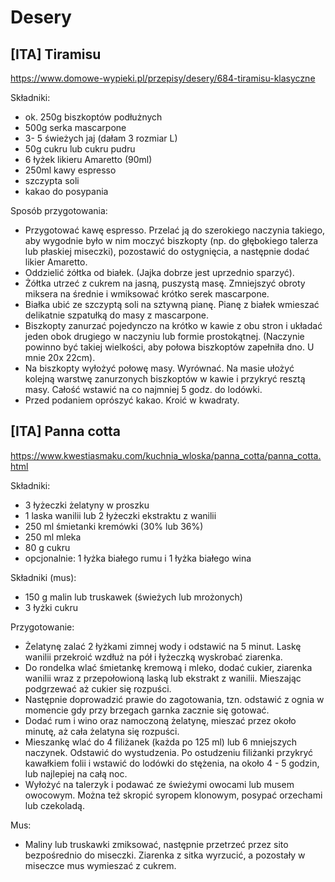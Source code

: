 # Desery

## [ITA] Tiramisu
https://www.domowe-wypieki.pl/przepisy/desery/684-tiramisu-klasyczne

Składniki:
* ok. 250g biszkoptów podłużnych
* 500g serka mascarpone
* 3- 5 świeżych jaj (dałam 3 rozmiar L)
* 50g cukru lub cukru pudru
* 6 łyżek likieru Amaretto (90ml)
* 250ml kawy espresso
* szczypta soli
* kakao do posypania

Sposób przygotowania:
* Przygotować kawę espresso. Przelać ją do szerokiego naczynia takiego, aby wygodnie było w nim moczyć biszkopty (np. do głębokiego talerza lub płaskiej miseczki), pozostawić do ostygnięcia, a następnie dodać likier Amaretto.
* Oddzielić żółtka od białek. (Jajka dobrze jest uprzednio sparzyć).
* Żółtka utrzeć z cukrem na jasną, puszystą masę. Zmniejszyć obroty miksera na średnie i wmiksować krótko serek mascarpone.
* Białka ubić ze szczyptą soli na sztywną pianę. Pianę z białek wmieszać delikatnie szpatułką do masy z mascarpone.
* Biszkopty zanurzać pojedynczo na krótko w kawie z obu stron i układać jeden obok drugiego w naczyniu lub formie prostokątnej. (Naczynie powinno być takiej wielkości, aby połowa biszkoptów zapełniła dno. U mnie 20x 22cm).
* Na biszkopty wyłożyć połowę masy. Wyrównać. Na masie ułożyć kolejną warstwę zanurzonych biszkoptów w kawie i przykryć resztą masy. Całość wstawić na co najmniej 5 godz. do lodówki.
* Przed podaniem oprószyć kakao. Kroić w kwadraty.


## [ITA] Panna cotta
https://www.kwestiasmaku.com/kuchnia_wloska/panna_cotta/panna_cotta.html

Składniki:
* 3 łyżeczki żelatyny w proszku
* 1 laska wanilii lub 2 łyżeczki ekstraktu z wanilii
* 250 ml śmietanki kremówki (30% lub 36%)
* 250 ml mleka
* 80 g cukru
* opcjonalnie: 1 łyżka białego rumu i 1 łyżka białego wina

Składniki (mus):
* 150 g malin lub truskawek (świeżych lub mrożonych)
* 3 łyżki cukru

Przygotowanie:
* Żelatynę zalać 2 łyżkami zimnej wody i odstawić na 5 minut. Laskę wanilii przekroić wzdłuż na pół i łyżeczką wyskrobać ziarenka.
* Do rondelka wlać śmietankę kremową i mleko, dodać cukier, ziarenka wanilii wraz z przepołowioną laską lub ekstrakt z wanilii. Mieszając podgrzewać aż cukier się rozpuści.
* Następnie doprowadzić prawie do zagotowania, tzn. odstawić z ognia w momencie gdy przy brzegach garnka zacznie się gotować.
* Dodać rum i wino oraz namoczoną żelatynę, mieszać przez około minutę, aż cała żelatyna się rozpuści.
* Mieszankę wlać do 4 filiżanek (każda po 125 ml) lub 6 mniejszych naczynek. Odstawić do wystudzenia. Po ostudzeniu filiżanki przykryć kawałkiem folii i wstawić do lodówki do stężenia, na około 4 - 5 godzin, lub najlepiej na całą noc.
* Wyłożyć na talerzyk i podawać ze świeżymi owocami lub musem owocowym. Można też skropić syropem klonowym, posypać orzechami lub czekoladą.

Mus:
* Maliny lub truskawki zmiksować, następnie przetrzeć przez sito bezpośrednio do miseczki. Ziarenka z sitka wyrzucić, a pozostały w miseczce mus wymieszać z cukrem.
